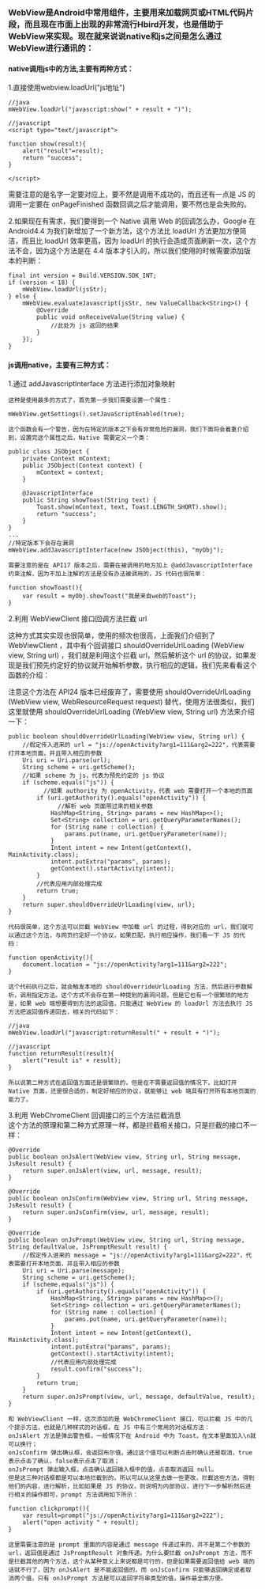### WebView是Android中常用组件，主要用来加载网页或HTML代码片段，而且现在市面上出现的非常流行Hbird开发，也是借助于WebView来实现。现在就来说说native和js之间是怎么通过WebView进行通讯的：  
#### native调用js中的方法,主要有两种方式：
1.直接使用webview.loadUrl("js地址")
```
//java
mWebView.loadUrl("javascript:show(" + result + ")");

//javascript
<script type="text/javascript">

function show(result){
    alert("result"=result);
    return "success";
}

</script>
```
需要注意的是名字一定要对应上，要不然是调用不成功的，而且还有一点是 JS 的调用一定要在 onPageFinished 函数回调之后才能调用，要不然也是会失败的。 

2.如果现在有需求，我们要得到一个 Native 调用 Web 的回调怎么办，Google 在 Android4.4 为我们新增加了一个新方法，这个方法比 loadUrl 方法更加方便简洁，而且比 loadUrl 效率更高，因为 loadUrl 的执行会造成页面刷新一次，这个方法不会，因为这个方法是在 4.4 版本才引入的，所以我们使用的时候需要添加版本的判断：
```
final int version = Build.VERSION.SDK_INT;
if (version < 18) {
    mWebView.loadUrl(jsStr);
} else {
    mWebView.evaluateJavascript(jsStr, new ValueCallback<String>() {
        @Override
        public void onReceiveValue(String value) {
            //此处为 js 返回的结果
        }
    });
}
```
#### js调用native，主要有三种方式：  
1.通过 addJavascriptInterface 方法进行添加对象映射  
```
这种是使用最多的方式了，首先第一步我们需要设置一个属性：

mWebView.getSettings().setJavaScriptEnabled(true);

这个函数会有一个警告，因为在特定的版本之下会有非常危险的漏洞，我们下面将会着重介绍到，设置完这个属性之后，Native 需要定义一个类：

public class JSObject {
    private Context mContext;
    public JSObject(Context context) {
        mContext = context;
    }

    @JavascriptInterface
    public String showToast(String text) {
        Toast.show(mContext, text, Toast.LENGTH_SHORT).show();
        return "success";
    }
}
...
//特定版本下会存在漏洞
mWebView.addJavascriptInterface(new JSObject(this), "myObj");

需要注意的是在 API17 版本之后，需要在被调用的地方加上 @addJavascriptInterface 约束注解，因为不加上注解的方法是没有办法被调用的，JS 代码也很简单：

function showToast(){
    var result = myObj.showToast("我是来自web的Toast");
}
```
2.利用 WebViewClient 接口回调方法拦截 url  

这种方式其实实现也很简单，使用的频次也很高，上面我们介绍到了 WebViewClient ，其中有个回调接口 shouldOverrideUrlLoading (WebView view, String url) ，我们就是利用这个拦截 url，然后解析这个 url 的协议，如果发现是我们预先约定好的协议就开始解析参数，执行相应的逻辑，我们先来看看这个函数的介绍：

注意这个方法在 API24 版本已经废弃了，需要使用 shouldOverrideUrlLoading (WebView view, WebResourceRequest request) 替代，使用方法很类似，我们这里就使用 shouldOverrideUrlLoading (WebView view, String url) 方法来介绍一下：
```
public boolean shouldOverrideUrlLoading(WebView view, String url) {
    //假定传入进来的 url = "js://openActivity?arg1=111&arg2=222"，代表需要打开本地页面，并且带入相应的参数
    Uri uri = Uri.parse(url);
    String scheme = uri.getScheme();
    //如果 scheme 为 js，代表为预先约定的 js 协议
    if (scheme.equals("js")) {
          //如果 authority 为 openActivity，代表 web 需要打开一个本地的页面
        if (uri.getAuthority().equals("openActivity")) {
              //解析 web 页面带过来的相关参数
            HashMap<String, String> params = new HashMap<>();
            Set<String> collection = uri.getQueryParameterNames();
            for (String name : collection) {
                params.put(name, uri.getQueryParameter(name));
            }
            Intent intent = new Intent(getContext(), MainActivity.class);
            intent.putExtra("params", params);
            getContext().startActivity(intent);
        }
        //代表应用内部处理完成
        return true;
    }
    return super.shouldOverrideUrlLoading(view, url);
}

代码很简单，这个方法可以拦截 WebView 中加载 url 的过程，得到对应的 url，我们就可以通过这个方法，与网页约定好一个协议，如果匹配，执行相应操作，我们看一下 JS 的代码：

function openActivity(){
    document.location = "js://openActivity?arg1=111&arg2=222";
}

这个代码执行之后，就会触发本地的 shouldOverrideUrlLoading 方法，然后进行参数解析，调用指定方法。这个方式不会存在第一种提到的漏洞问题，但是它也有一个很繁琐的地方是，如果 web 端想要得到方法的返回值，只能通过 WebView 的 loadUrl 方法去执行 JS 方法把返回值传递回去，相关的代码如下：

//java
mWebView.loadUrl("javascript:returnResult(" + result + ")");

//javascript
function returnResult(result){
    alert("result is" + result);
}

所以说第二种方式在返回值方面还是很繁琐的，但是在不需要返回值的情况下，比如打开 Native 页面，还是很合适的，制定好相应的协议，就能够让 web 端具有打开所有本地页面的能力了。
```
3.利用 WebChromeClient 回调接口的三个方法拦截消息  
这个方法的原理和第二种方式原理一样，都是拦截相关接口，只是拦截的接口不一样：
```
@Override
public boolean onJsAlert(WebView view, String url, String message, JsResult result) {
    return super.onJsAlert(view, url, message, result);
}

@Override
public boolean onJsConfirm(WebView view, String url, String message, JsResult result) {
    return super.onJsConfirm(view, url, message, result);
}

@Override
public boolean onJsPrompt(WebView view, String url, String message, String defaultValue, JsPromptResult result) {
    //假定传入进来的 message = "js://openActivity?arg1=111&arg2=222"，代表需要打开本地页面，并且带入相应的参数
    Uri uri = Uri.parse(message);
    String scheme = uri.getScheme();
    if (scheme.equals("js")) {
        if (uri.getAuthority().equals("openActivity")) {
            HashMap<String, String> params = new HashMap<>();
            Set<String> collection = uri.getQueryParameterNames();
            for (String name : collection) {
                params.put(name, uri.getQueryParameter(name));
            }
            Intent intent = new Intent(getContext(), MainActivity.class);
            intent.putExtra("params", params);
            getContext().startActivity(intent);
            //代表应用内部处理完成
            result.confirm("success");
        }
        return true;
    }
    return super.onJsPrompt(view, url, message, defaultValue, result);
}

和 WebViewClient 一样，这次添加的是 WebChromeClient 接口，可以拦截 JS 中的几个提示方法，也就是几种样式的对话框，在 JS 中有三个常用的对话框方法：
onJsAlert 方法是弹出警告框，一般情况下在 Android 中为 Toast，在文本里面加入\n就可以换行；
onJsConfirm 弹出确认框，会返回布尔值，通过这个值可以判断点击时确认还是取消，true表示点击了确认，false表示点击了取消；
onJsPrompt 弹出输入框，点击确认返回输入框中的值，点击取消返回 null。
但是这三种对话框都是可以本地拦截到的，所以可以从这里去做一些更改，拦截这些方法，得到他们的内容，进行解析，比如如果是 JS 的协议，则说明为内部协议，进行下一步解析然后进行相关的操作即可，prompt 方法调用如下所示：

function clickprompt(){
    var result=prompt("js://openActivity?arg1=111&arg2=222");
    alert("open activity " + result);
}

这里需要注意的是 prompt 里面的内容是通过 message 传递过来的，并不是第二个参数的 url，返回值是通过 JsPromptResult 对象传递。为什么要拦截 onJsPrompt 方法，而不是拦截其他的两个方法，这个从某种意义上来说都是可行的，但是如果需要返回值给 web 端的话就不行了，因为 onJsAlert 是不能返回值的，而 onJsConfirm 只能够返回确定或者取消两个值，只有 onJsPrompt 方法是可以返回字符串类型的值，操作最全面方便。
```
